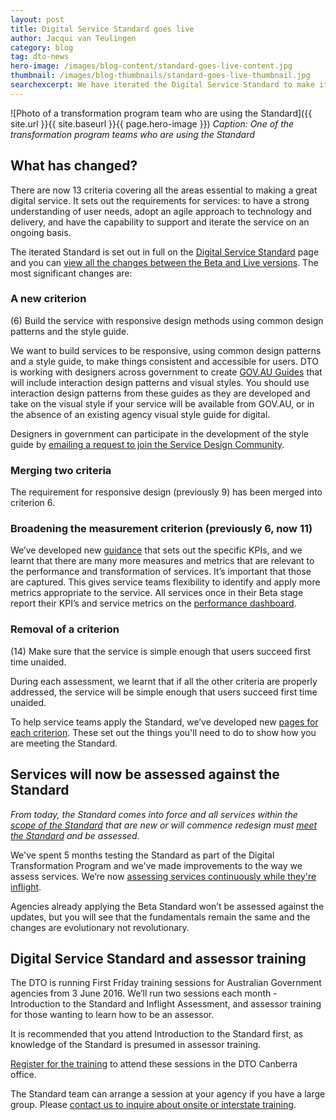 ```yaml
---
layout: post
title: Digital Service Standard goes live
author: Jacqui van Teulingen
category: blog
tag: dto-news
hero-image: /images/blog-content/standard-goes-live-content.jpg
thumbnail: /images/blog-thumbnails/standard-goes-live-thumbnail.jpg
searchexcerpt: We have iterated the Digital Service Standard to make it clearer. Over the past year we've researched, validated, tested, iterated and assessed and we’re moving the Standard to its live stage. It’s what we think “good” looks like for digital services.
---
```


![Photo of a transformation program team who are using the Standard]({{ site.url }}{{ site.baseurl }}{{ page.hero-image }})
*Caption: One of the transformation program teams who are using the Standard*



## What has changed?

There are now 13 criteria covering all the areas essential to making a great digital service. It sets out the requirements for services: to have a strong understanding of user needs, adopt an agile approach to technology and delivery, and have the capability to support and iterate the service on an ongoing basis.

The iterated Standard is set out in full on the [Digital Service Standard](https://www.dto.gov.au/standard/) page and you can [view all the changes between the Beta and Live versions](https://www.dto.gov.au/standard/changes-to-standard/). The most significant changes are:

### A new criterion

(6) Build the service with responsive design methods using common design patterns and the style guide.

We want to build services to be responsive, using common design patterns and a style guide, to make things consistent and accessible for users. DTO is working with designers across government to create [GOV.AU Guides](https://www.dto.gov.au/standard/design-guides/gov-au-guides/) that will include interaction design patterns and visual styles. You should use interaction design patterns from these guides as they are developed and take on the visual style if your service will be available from GOV.AU, or in the absence of an existing agency visual style guide for digital.

Designers in government can participate in the development of the style guide by [emailing a request to join the Service Design Community](mailto:leisa.reichelt@digital.gov.au). 

### Merging two criteria

The requirement for responsive design (previously 9) has been merged into criterion 6.

### Broadening the measurement criterion (previously 6, now 11) 

We’ve developed new [guidance](https://www.dto.gov.au/standard/measuring-performance/) that sets out the specific KPIs, and we learnt that there are many more measures and metrics that are relevant to the performance and transformation of services. It’s important that those are captured. This gives service teams flexibility to identify and apply more metrics appropriate to the service. All services once in their Beta stage report their KPI’s and service metrics on the [performance dashboard](https://www.dto.gov.au/our-work/performance/). 

### Removal of a criterion 

(14) Make sure that the service is simple enough that users succeed first time unaided.

During each assessment, we learnt that if all the other criteria are properly addressed, the service will be simple enough that users succeed first time unaided. 

To help service teams apply the Standard, we’ve developed new [pages for each criterion](https://www.dto.gov.au/standard/). These set out the things you'll need to do to show how you are meeting the Standard. 

## Services will now be assessed against the Standard

*From today, the Standard comes into force and all services within the [scope of the Standard](https://www.dto.gov.au/standard/scope-of-standard/) that are new or will commence redesign must [meet the Standard](https://www.dto.gov.au/standard/meeting-standard/) and be assessed.*

We've spent 5 months testing the Standard as part of the Digital Transformation Program and we've made improvements to the way we assess services. We’re now [assessing services continuously while they're inflight](https://www.dto.gov.au/blog/in-flight-assessment-model/).  

Agencies already applying the Beta Standard won’t be assessed against the updates, but you will see that the fundamentals remain the same and the changes are evolutionary not revolutionary.

## Digital Service Standard and assessor training

The DTO is running First Friday training sessions for Australian Government agencies from 3 June 2016. We’ll run two sessions each month - Introduction to the Standard and Inflight Assessment, and assessor training for those wanting to learn how to be an assessor. 

It is recommended that you attend Introduction to the Standard first, as knowledge of the Standard is presumed in assessor training. 

[Register for the training](https://firstfridaytraining.eventbrite.com.au/) to attend these sessions in the DTO Canberra office.

The Standard team can arrange a session at your agency if you have a large group. Please [contact us to inquire about onsite or interstate training](mailto:standard@digital.gov.au).
